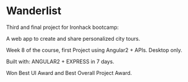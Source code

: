 # Wanderlist

Third and final project for Ironhack bootcamp:

A web app to create and share personalized city tours. 

Week 8 of the course, first Project using Angular2 + APIs. Desktop only. 

Built with: ANGULAR2 + EXPRESS in 7 days.

Won Best UI Award and Best Overall Project Award.
